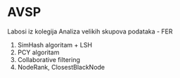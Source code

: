 # AVSP
Labosi iz kolegija Analiza velikih skupova podataka - FER

1. SimHash algoritam + LSH
2. PCY algoritam
3. Collaborative filtering
4. NodeRank, ClosestBlackNode

